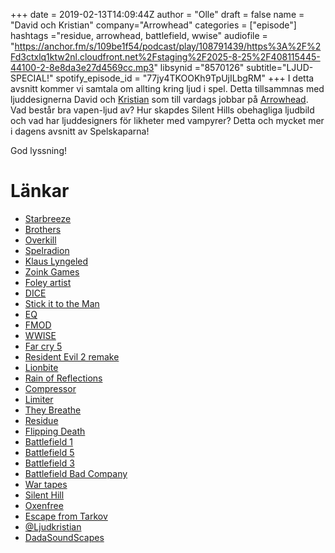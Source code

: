+++
date = 2019-02-13T14:09:44Z
author = "Olle"
draft = false
name = "David och Kristian"
company="Arrowhead"
categories = ["episode"]
hashtags ="residue, arrowhead, battlefield, wwise"
audiofile = "https://anchor.fm/s/109be1f54/podcast/play/108791439/https%3A%2F%2Fd3ctxlq1ktw2nl.cloudfront.net%2Fstaging%2F2025-8-25%2F408115445-44100-2-8e8da3e27d4569cc.mp3"
libsynid ="8570126"
subtitle="LJUD-SPECIAL!"
spotify_episode_id = "77jy4TKOOKh9TpUjILbgRM"
+++ 
I detta avsnitt kommer vi samtala om allting kring ljud i spel. Detta tillsammnas med ljuddesignerna David och [Kristian](https://twitter.com/ljudkristian) som till vardags jobbar på [Arrowhead](http://arrowheadgamestudios.com/). Vad består bra vapen-ljud av? Hur skapdes Silent Hills obehagliga ljudbild och vad har ljuddesigners för likheter med vampyrer? Detta och mycket mer i dagens avsnitt av Spelskaparna! 

God lyssning!
# Länkar
* [Starbreeze ](https://www.starbreeze.com/)
* [Brothers](https://www.youtube.com/watch?v=DHohBVfhGDU)
* [Overkill](http://www.overkillsoftware.com/)
* [Spelradion](https://drive.google.com/drive/folders/1qtGaTIPvfztQuOWTJgqJ7pTyN9hlMwOB)
* [Klaus Lyngeled](http://spelskaparna.com/episode/1/)
* [Zoink Games](http://www.zoinkgames.com/)
* [Foley artist](https://en.wikipedia.org/wiki/Foley_(filmmaking))
* [DICE](http://www.dice.se/)
* [Stick it to the Man](https://www.youtube.com/watch?v=EWO6-bYA_To)
* [EQ](https://en.wikipedia.org/wiki/EQ)
* [FMOD](https://www.fmod.com/)
* [WWISE](https://www.audiokinetic.com/products/wwise/)
* [Far cry 5](https://www.youtube.com/watch?v=7KRnOXQswrk)
* [Resident Evil 2 remake](https://www.youtube.com/watch?v=sVB_XudMgoA)
* [Lionbite](http://lionbite.se/)
* [Rain of Reflections](http://rainofreflections.com/)
* [Compressor](https://en.wikipedia.org/wiki/Dynamic_range_compression)
* [Limiter](https://en.wikipedia.org/wiki/Dynamic_range_compression#Limiting)
* [They Breathe](https://www.youtube.com/watch?v=acLsBJ5vm18)
* [Residue](https://www.youtube.com/watch?v=87vGligCsrY)
* [Flipping Death](https://www.youtube.com/watch?v=Pnn8C0KkIK8)
* [Battlefield 1](https://www.youtube.com/watch?v=4pY3hlQEOc0)
* [Battlefield 5](https://www.youtube.com/watch?v=fb1MR85XFOc)
* [Battlefield 3](https://www.youtube.com/watch?v=UIUJh2mA8vg)
* [Battlefield Bad Company](https://www.youtube.com/watch?v=_Ph3EVOR47U)
* [War tapes](https://www.youtube.com/watch?v=HyMGXOmQKJA&t=37s)
* [Silent Hill](https://www.youtube.com/watch?v=fwan7k3nOzg)
* [Oxenfree](https://www.youtube.com/watch?v=NAhrOoNR4ng&t=26s)
* [Escape from Tarkov](https://www.youtube.com/watch?v=8R5t3a2jT4A)
* [@Ljudkristian](https://twitter.com/ljudkristian)
* [DadaSoundScapes](https://www.youtube.com/channel/UCj3460Ylt4JEcEiW6PxCH9Q)


